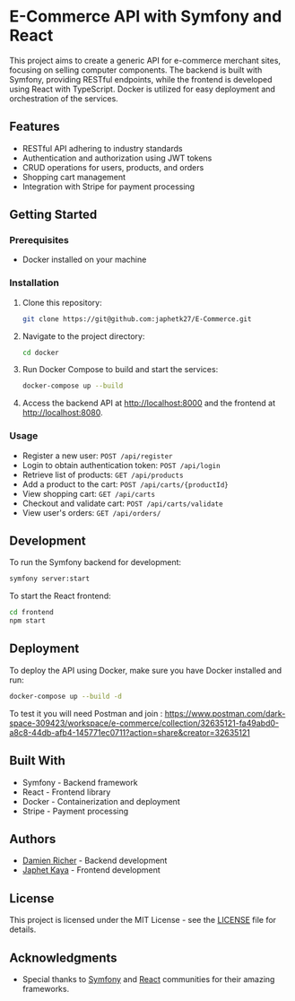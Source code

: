# E-Commerce API with Symfony and React

This project aims to create a generic API for e-commerce merchant sites, focusing on selling computer components. The backend is built with Symfony, providing RESTful endpoints, while the frontend is developed using React with TypeScript. Docker is utilized for easy deployment and orchestration of the services.

## Features

- RESTful API adhering to industry standards
- Authentication and authorization using JWT tokens
- CRUD operations for users, products, and orders
- Shopping cart management
- Integration with Stripe for payment processing

## Getting Started

### Prerequisites

- Docker installed on your machine

### Installation

1. Clone this repository:

   ```bash
   git clone https://git@github.com:japhetk27/E-Commerce.git
   ```

2. Navigate to the project directory:

   ```bash
   cd docker
   ```

3. Run Docker Compose to build and start the services:

   ```bash
   docker-compose up --build
   ```

4. Access the backend API at [http://localhost:8000](http://localhost:80) and the frontend at [http://localhost:8080](http://localhost:80).

### Usage

- Register a new user: `POST /api/register`
- Login to obtain authentication token: `POST /api/login`
- Retrieve list of products: `GET /api/products`
- Add a product to the cart: `POST /api/carts/{productId}`
- View shopping cart: `GET /api/carts`
- Checkout and validate cart: `POST /api/carts/validate`
- View user's orders: `GET /api/orders/`

## Development

To run the Symfony backend for development:

```bash
symfony server:start
```

To start the React frontend:

```bash
cd frontend
npm start
```

## Deployment

To deploy the API using Docker, make sure you have Docker installed and run:

```bash
docker-compose up --build -d
```

To test it you will need Postman and join : https://www.postman.com/dark-space-309423/workspace/e-commerce/collection/32635121-fa49abd0-a8c8-44db-afb4-145771ec0711?action=share&creator=32635121

## Built With

- Symfony - Backend framework
- React - Frontend library
- Docker - Containerization and deployment
- Stripe - Payment processing

## Authors

- [Damien Richer](https://github.com/LilCisaille) - Backend development
- [Japhet Kaya](https://github.com/japhetk27) - Frontend development

## License

This project is licensed under the MIT License - see the [LICENSE](LICENSE) file for details.

## Acknowledgments

- Special thanks to [Symfony](https://symfony.com/) and [React](https://reactjs.org/) communities for their amazing frameworks.

#
